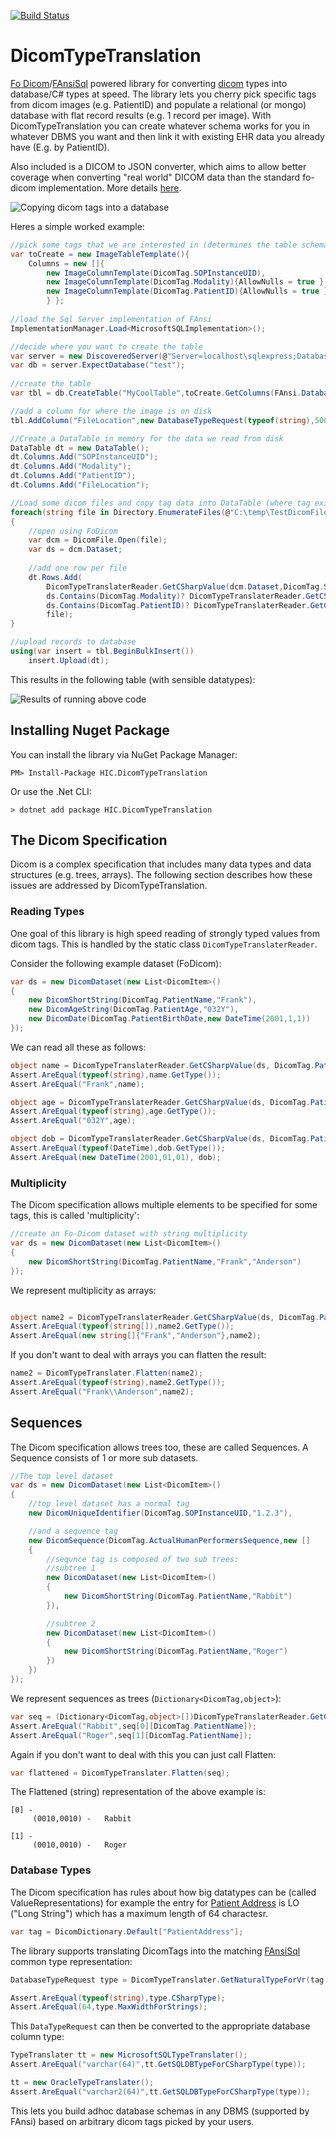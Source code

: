 
[![Build Status](https://travis-ci.com/HicServices/DicomTypeTranslation.svg?branch=master)](https://travis-ci.com/HicServices/DicomTypeTranslation)

# DicomTypeTranslation

[Fo Dicom](https://github.com/fo-dicom/fo-dicom)/[FAnsiSql](https://github.com/HicServices/FAnsiSql) powered library for converting [dicom](https://www.dicomlibrary.com/dicom/) types into database/C# types at speed. The library lets you cherry pick specific tags from dicom images (e.g. PatientID) and populate a relational (or mongo) database with flat record results (e.g. 1 record per image). With DicomTypeTranslation you can create whatever schema works for you in whatever DBMS you want and then link it with existing EHR data you already have (E.g. by PatientID).

Also included is a DICOM to JSON converter, which aims to allow better coverage when converting "real world" DICOM data than the standard fo-dicom implementation. More details [here](docs/JsonDicomConverters.md).

![Copying dicom tags into a database](docs/images/LibraryPurpose.png "What we do, take dicom tags and put them in a database")

Heres a simple worked example:

```csharp
//pick some tags that we are interested in (determines the table schema created)
var toCreate = new ImageTableTemplate(){
    Columns = new []{
        new ImageColumnTemplate(DicomTag.SOPInstanceUID),
        new ImageColumnTemplate(DicomTag.Modality){AllowNulls = true },
        new ImageColumnTemplate(DicomTag.PatientID){AllowNulls = true }
        } };
            
//load the Sql Server implementation of FAnsi
ImplementationManager.Load<MicrosoftSQLImplementation>();

//decide where you want to create the table
var server = new DiscoveredServer(@"Server=localhost\sqlexpress;Database=test;Integrated Security=true;",FAnsi.DatabaseType.MicrosoftSQLServer);
var db = server.ExpectDatabase("test");
            
//create the table
var tbl = db.CreateTable("MyCoolTable",toCreate.GetColumns(FAnsi.DatabaseType.MicrosoftSQLServer));

//add a column for where the image is on disk
tbl.AddColumn("FileLocation",new DatabaseTypeRequest(typeof(string),500),true,500);

//Create a DataTable in memory for the data we read from disk
DataTable dt = new DataTable();
dt.Columns.Add("SOPInstanceUID");
dt.Columns.Add("Modality");
dt.Columns.Add("PatientID");
dt.Columns.Add("FileLocation");

//Load some dicom files and copy tag data into DataTable (where tag exists)
foreach(string file in Directory.EnumerateFiles(@"C:\temp\TestDicomFiles","*.dcm", SearchOption.AllDirectories))
{
    //open using FoDicom
    var dcm = DicomFile.Open(file);
    var ds = dcm.Dataset;
             
    //add one row per file
    dt.Rows.Add(
        DicomTypeTranslaterReader.GetCSharpValue(dcm.Dataset,DicomTag.SOPInstanceUID),
        ds.Contains(DicomTag.Modality)? DicomTypeTranslaterReader.GetCSharpValue(dcm.Dataset,DicomTag.Modality):DBNull.Value,
        ds.Contains(DicomTag.PatientID)? DicomTypeTranslaterReader.GetCSharpValue(dcm.Dataset,DicomTag.PatientID):DBNull.Value,
        file);
}

//upload records to database
using(var insert = tbl.BeginBulkInsert())
    insert.Upload(dt);
```

This results in the following table (with sensible datatypes):

![Results of running above code](docs/images/ExampleTable.png "Results of running the above code, a table with all tags populated")

## Installing Nuget Package

You can install the library via NuGet Package Manager:
```
PM> Install-Package HIC.DicomTypeTranslation
```

Or use the .Net CLI:

```
> dotnet add package HIC.DicomTypeTranslation
```

## The Dicom Specification
Dicom is a complex specification that includes many data types and data structures (e.g. trees, arrays).  The following section describes how these issues are addressed by DicomTypeTranslation.

### Reading Types

One goal of this library is high speed reading of strongly typed values from dicom tags.  This is handled by the static class `DicomTypeTranslaterReader`.

Consider the following example dataset (FoDicom):

```csharp
var ds = new DicomDataset(new List<DicomItem>()
{
    new DicomShortString(DicomTag.PatientName,"Frank"),
    new DicomAgeString(DicomTag.PatientAge,"032Y"),
    new DicomDate(DicomTag.PatientBirthDate,new DateTime(2001,1,1))
});
```

We can read all these as follows:

```csharp
object name = DicomTypeTranslaterReader.GetCSharpValue(ds, DicomTag.PatientName);
Assert.AreEqual(typeof(string),name.GetType());
Assert.AreEqual("Frank",name);

object age = DicomTypeTranslaterReader.GetCSharpValue(ds, DicomTag.PatientAge);
Assert.AreEqual(typeof(string),age.GetType());
Assert.AreEqual("032Y",age);

object dob = DicomTypeTranslaterReader.GetCSharpValue(ds, DicomTag.PatientBirthDate);
Assert.AreEqual(typeof(DateTime),dob.GetType());
Assert.AreEqual(new DateTime(2001,01,01), dob);
```

### Multiplicity

The Dicom specification allows multiple elements to be specified for some tags, this is called 'multiplicity':

```csharp
//create an Fo-Dicom dataset with string multiplicity
var ds = new DicomDataset(new List<DicomItem>()
{
    new DicomShortString(DicomTag.PatientName,"Frank","Anderson")
});
```

We represent multiplicity as arrays:

```csharp

object name2 = DicomTypeTranslaterReader.GetCSharpValue(ds, DicomTag.PatientName);
Assert.AreEqual(typeof(string[]),name2.GetType());
Assert.AreEqual(new string[]{"Frank","Anderson"},name2);
```

If you don't want to deal with arrays you can flatten the result:

```csharp
name2 = DicomTypeTranslater.Flatten(name2);
Assert.AreEqual(typeof(string),name2.GetType());
Assert.AreEqual("Frank\\Anderson",name2);
```

## Sequences

The Dicom specification allows trees too, these are called Sequences.  A Sequence consists of 1 or more sub datasets.

```csharp
//The top level dataset
var ds = new DicomDataset(new List<DicomItem>()
{
    //top level dataset has a normal tag
    new DicomUniqueIdentifier(DicomTag.SOPInstanceUID,"1.2.3"), 

    //and a sequence tag
    new DicomSequence(DicomTag.ActualHumanPerformersSequence,new []
    {
        //sequnce tag is composed of two sub trees:
        //subtree 1
        new DicomDataset(new List<DicomItem>()
        {
            new DicomShortString(DicomTag.PatientName,"Rabbit")
        }), 

        //subtree 2
        new DicomDataset(new List<DicomItem>()
        {
            new DicomShortString(DicomTag.PatientName,"Roger")
        })
    })
});
```

We represent sequences as trees (`Dictionary<DicomTag,object>`):

```csharp
var seq = (Dictionary<DicomTag,object>[])DicomTypeTranslaterReader.GetCSharpValue(ds, DicomTag.ActualHumanPerformersSequence);
Assert.AreEqual("Rabbit",seq[0][DicomTag.PatientName]);
Assert.AreEqual("Roger",seq[1][DicomTag.PatientName]);
```

Again if you don't want to deal with this you can just call Flatten:

```csharp
var flattened = DicomTypeTranslater.Flatten(seq);
```

The Flattened (string) representation of the above example is:
```
[0] - 
 	 (0010,0010) - 	 Rabbit

[1] - 
 	 (0010,0010) - 	 Roger
```

### Database Types

The Dicom specification has rules about how big datatypes can be (called ValueRepresentations) for example the entry for [Patient Address](http://northstar-www.dartmouth.edu/doc/idl/html_6.2/DICOM_Attributes.html) is LO ("Long String") which has a maximum length of 64 charactesr.

```csharp
var tag = DicomDictionary.Default["PatientAddress"];            
```

The library supports translating DicomTags into the matching [FAnsiSql](https://github.com/HicServices/FAnsiSql) common type representation:

```csharp
DatabaseTypeRequest type = DicomTypeTranslater.GetNaturalTypeForVr(tag.DictionaryEntry.ValueRepresentations,tag.DictionaryEntry.ValueMultiplicity);

Assert.AreEqual(typeof(string),type.CSharpType);
Assert.AreEqual(64,type.MaxWidthForStrings);
```

This `DataTypeRequest` can then be converted to the appropriate database column type:

```csharp
TypeTranslater tt = new MicrosoftSQLTypeTranslater();
Assert.AreEqual("varchar(64)",tt.GetSQLDBTypeForCSharpType(type));

tt = new OracleTypeTranslater();
Assert.AreEqual("varchar2(64)",tt.GetSQLDBTypeForCSharpType(type));
```

This lets you build adhoc database schemas in any DBMS (supported by FAnsi) based on arbitrary dicom tags picked by your users.

